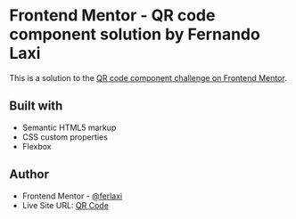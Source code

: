 # Frontend Mentor - QR code component solution by Fernando Laxi

This is a solution to the [QR code component challenge on Frontend Mentor](https://www.frontendmentor.io/challenges/qr-code-component-iux_sIO_H).


## Built with

- Semantic HTML5 markup
- CSS custom properties
- Flexbox


## Author

- Frontend Mentor - [@ferlaxi](https://www.frontendmentor.io/profile/ferlaxi)
- Live Site URL: [QR Code](https://ferlaxi.github.io/qrcodebyfer/)
